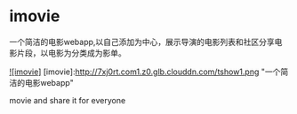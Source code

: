 # imovie

一个简洁的电影webapp,以自己添加为中心，展示导演的电影列表和社区分享电影片段，以电影为分类成为影单。


[![imovie]](http://mynameisblue.com)
[imovie]:http://7xj0rt.com1.z0.glb.clouddn.com/tshow1.png "一个简洁的电影webapp"

movie and share it for everyone


